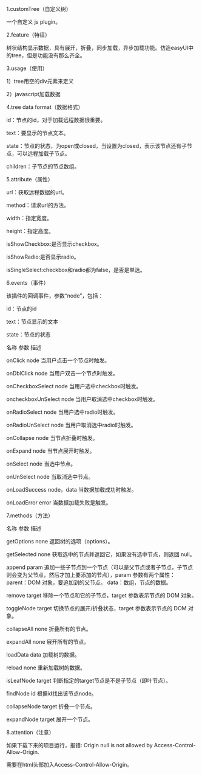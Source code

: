 1.customTree（自定义树）

一个自定义 js plugin。

2.feature（特征）

树状结构显示数据，具有展开，折叠，同步加载，异步加载功能。仿造easyUI中的tree，但是功能没有那么齐全。

3.usage（使用）

1）tree用空的div元素来定义

<div id="tree1-div"></div>

2）javascript加载数据

<script type="text/javascript">
$("#tree1-div").createTree({
        width:"500px",
        height:"438px",
        isShowCheckbox:true,
        isShowRadio:false,
        isSingleSelect:true,//没有checkbox,没有radio的情况下,是单选还是复选
        url:"data/test7.json",
        method:"POST"
    });
</script>

4.tree data format（数据格式）

id：节点的id，对于加载远程数据很重要。

text：要显示的节点文本。

state：节点的状态，为open或closed，当设置为closed，表示该节点还有子节点，可以远程加载子节点。

children：子节点的节点数组。

5.attribute（属性）

url：获取远程数据的url。

method：请求url的方法。

width：指定宽度。

height：指定高度。

isShowCheckbox:是否显示checkbox。

isShowRadio:是否显示radio。

isSingleSelect:checkbox和radio都为false，是否是单选。

6.events（事件）

该插件的回调事件，参数“node”，包括：

id：节点的id

text：节点显示的文本

state：节点的状态

名称                         参数                          描述

onClick                      node                         当用户点击一个节点时触发。

onDblClick                   node                         当用户双击一个节点时触发。

onCheckboxSelect             node                         当用户选中checkbox时触发。

oncheckboxUnSelect           node                         当用户取消选中checkbox时触发。

onRadioSelect                node                         当用户选中radio时触发。

onRadioUnSelect              node                         当用户取消选中radio时触发。

onCollapse                   node                         当节点折叠时触发。

onExpand                     node                         当节点展开时触发。

onSelect                     node                         当选中节点。

onUnSelect                   node                         当取消选中节点。

onLoadSuccess                node，data                   当数据加载成功时触发。

onLoadError                  error                        当数据加载失败是触发。

7.methods（方法）

名称                          参数                          描述      

getOptions                    none                         返回树的选项（options）。

getSelected                   none                         获取选中的节点并返回它，如果没有选中节点，则返回 null。

append                        param                        追加一些子节点到一个节点（可以是父节点或者子节点，子节点则会变为父节点，然后才加上要添加的节点），param 参数有两个属性：
                                                           parent：DOM 对象，要追加到的父节点。
                                                           data：数组，节点的数据。
                                                           
remove                        target                       移除一个节点和它的子节点，target 参数表示节点的 DOM 对象。

toggleNode                    target                       切换节点的展开/折叠状态，target 参数表示节点的 DOM 对象。

collapseAll                   none                         折叠所有的节点。

expandAll                     none                         展开所有的节点。

loadData                      data                         加载树的数据。

reload                        none                         重新加载树的数据。

isLeafNode                    target                       判断指定的target节点是不是子节点（即叶节点）。

findNode                      id                           根据id找出该节点node。

collapseNode                  target                       折叠一个节点。

expandNode                    target                       展开一个节点。

8.attention（注意）

如果下载下来的项目运行，报错: Origin null is not allowed by Access-Control-Allow-Origin.

需要在html头部加入Access-Control-Allow-Origin。
